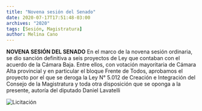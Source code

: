 ```yaml
---
title: "Novena sesión del Senado"
date: 2020-07-17T17:51:48-03:00
archives: "2020"
tags: [Sesión, Magistratura]
author: Melina Cano
---
```

**NOVENA SESIÓN DEL SENADO** 
En el marco de la novena sesión ordinaria, se dio sanción definitiva a seis proyectos de Ley que contaban con el acuerdo de la Cámara Baja. 
Entre ellos, con votación mayoritaria de Cámara Alta provincial y en particular el bloque Frente de Todos, aprobamos el proyecto por el que se  deroga la Ley N° 5.012 de Creación e Integración del Consejo de la Magistratura y toda otra disposición que se oponga a la presente, autoría del diputado Daniel Lavatelli

![Licitación](/img/sesionando.jpg)